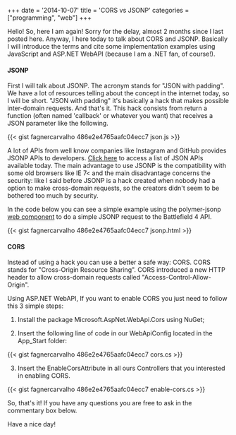 +++
date = '2014-10-07'
title = 'CORS vs JSONP'
categories = ["programming", "web"]
+++

Hello!
So, here I am again! Sorry for the delay, almost 2 months since I last posted here. Anyway, I here today to talk about CORS and JSONP. Basically I will introduce the terms and cite some implementation examples using JavaScript and ASP.NET WebAPI (because I am a .NET fan, of course!).

#### JSONP
First I will talk about JSONP. The acronym stands for "JSON with padding". We have a lot of resources telling about the concept in the internet today, so I will be short. "JSON with padding" it's basically a hack that makes possible inter-domain requests. And that's it. This hack consists from return a function (often named 'callback' or whatever you want) that receives a JSON parameter like the following.

{{< gist fagnercarvalho 486e2e4765aafc04ecc7 json.js >}}

A lot of APIs from well know companies like Instagram and GitHub provides JSONP APIs to developers. [Click here](http://www.programmableweb.com/category/all/apis?search_id=137822&data_format=21174) to access a list of JSON APIs available today. The main advantage to use JSONP is the compatibility with some old browsers like IE 7< and the main disadvantage concerns the security: like I said before JSONP is a hack created when nobody had a option to make cross-domain requests, so the creators didn't seem to be bothered too much by security.

In the code below you can see a simple example using the polymer-jsonp [web component](http://customelements.io/) to do a simple JSONP request to the Battlefield 4 API.

{{< gist fagnercarvalho 486e2e4765aafc04ecc7 jsonp.html >}}

#### CORS
Instead of using a hack you can use a better a safe way: CORS.
CORS stands for "Cross-Origin Resource Sharing". CORS introduced a new HTTP header to allow cross-domain requests called "Access-Control-Allow-Origin".

Using ASP.NET WebAPI, If you want to enable CORS you just need to follow this 3 simple steps:

1. Install the package Microsoft.AspNet.WebApi.Cors using NuGet;

2. Insert the following line of code in our WebApiConfig located in the App_Start folder:

{{< gist fagnercarvalho 486e2e4765aafc04ecc7 cors.cs >}}

3. Insert the EnableCorsAttribute in all ours Controllers that you interested in enabling CORS.

{{< gist fagnercarvalho 486e2e4765aafc04ecc7 enable-cors.cs >}}

So, that's it! If you have any questions you are free to ask in the commentary box below.

Have a nice day!

